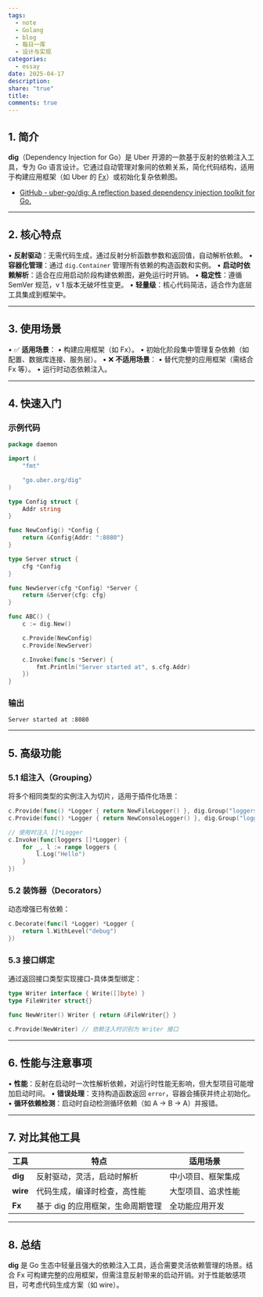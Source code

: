 ```yaml
---
tags:
  - note
  - Golang
  - blog
  - 每日一库
  - 设计与实现
categories:
  - essay
date: 2025-04-17
description: 
share: "true"
title: 
comments: true
---
```


## 1. 简介
**dig**（Dependency Injection for Go）是 Uber 开源的一款基于反射的依赖注入工具，专为 Go 语言设计。它通过自动管理对象间的依赖关系，简化代码结构，适用于构建应用框架（如 Uber 的 [Fx](https://github.com/uber-go/fx)）或初始化复杂依赖图。

-  [GitHub - uber-go/dig: A reflection based dependency injection toolkit for Go.](https://github.com/uber-go/dig)

---

## 2. 核心特点
• **反射驱动**：无需代码生成，通过反射分析函数参数和返回值，自动解析依赖。
• **容器化管理**：通过 `dig.Container` 管理所有依赖的构造函数和实例。
• **启动时依赖解析**：适合在应用启动阶段构建依赖图，避免运行时开销。
• **稳定性**：遵循 SemVer 规范，v 1 版本无破坏性变更。
• **轻量级**：核心代码简洁，适合作为底层工具集成到框架中。

---

## 3. 使用场景
• ✅ **适用场景**：
  • 构建应用框架（如 Fx）。
  • 初始化阶段集中管理复杂依赖（如配置、数据库连接、服务层）。
• ❌ **不适用场景**：
  • 替代完整的应用框架（需结合 Fx 等）。
  • 运行时动态依赖注入。

---

## 4. 快速入门
### 示例代码
```go
package daemon

import (
	"fmt"

	"go.uber.org/dig"
)

type Config struct {
	Addr string
}

func NewConfig() *Config {
	return &Config{Addr: ":8080"}
}

type Server struct {
	cfg *Config
}

func NewServer(cfg *Config) *Server {
	return &Server{cfg: cfg}
}

func ABC() {
	c := dig.New()

	c.Provide(NewConfig)
	c.Provide(NewServer)

	c.Invoke(func(s *Server) {
		fmt.Println("Server started at", s.cfg.Addr)
	})
}

```

### 输出
```
Server started at :8080
```

---

## 5. 高级功能
### 5.1 组注入（Grouping）
将多个相同类型的实例注入为切片，适用于插件化场景：
```go
c.Provide(func() *Logger { return NewFileLogger() }, dig.Group("loggers"))
c.Provide(func() *Logger { return NewConsoleLogger() }, dig.Group("loggers"))

// 使用时注入 []*Logger
c.Invoke(func(loggers []*Logger) {
    for _, l := range loggers {
        l.Log("Hello")
    }
})
```

### 5.2 装饰器（Decorators）
动态增强已有依赖：
```go
c.Decorate(func(l *Logger) *Logger {
    return l.WithLevel("debug")
})
```

### 5.3 接口绑定
通过返回接口类型实现接口-具体类型绑定：
```go
type Writer interface { Write([]byte) }
type FileWriter struct{}

func NewWriter() Writer { return &FileWriter{} }

c.Provide(NewWriter) // 依赖注入时识别为 Writer 接口
```

---

## 6. 性能与注意事项
• **性能**：反射在启动时一次性解析依赖，对运行时性能无影响，但大型项目可能增加启动时间。
• **错误处理**：支持构造函数返回 `error`，容器会捕获并终止初始化。
• **循环依赖检测**：启动时自动检测循环依赖（如 A → B → A）并报错。

---

## 7. 对比其他工具

| 工具      | 特点                          | 适用场景               |
|-----------|-------------------------------|------------------------|
| **dig**   | 反射驱动，灵活，启动时解析    | 中小项目、框架集成     |
| **wire**  | 代码生成，编译时检查，高性能  | 大型项目、追求性能     |
| **Fx**    | 基于 dig 的应用框架，生命周期管理 | 全功能应用开发       |

---
## 8. 总结
**dig** 是 Go 生态中轻量且强大的依赖注入工具，适合需要灵活依赖管理的场景。结合 Fx 可构建完整的应用框架，但需注意反射带来的启动开销。对于性能敏感项目，可考虑代码生成方案（如 wire）。

